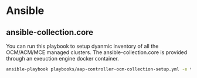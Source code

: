 # Ansible

## ansible-collection.core

You can run this playbook to setup dyanmic inventory of all the OCM/ACM/MCE managed clusters.
The ansible-collection.core is provided through an exeuction engine docker container.

```bash
ansible-playbook playbooks/aap-controller-ocm-collection-setup.yml -e tenant=playback
```
